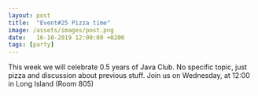 ```yaml
---
layout: post
title:  "Event#25 Pizza time"
image: /assets/images/post.png
date:   16-10-2019 12:00:00 +0200
tags: [party]
---
```

This week we will celebrate 0.5 years of Java Club. No specific topic, just pizza and discussion about previous stuff.
Join us on Wednesday, at 12:00 in Long Island (Room 805)